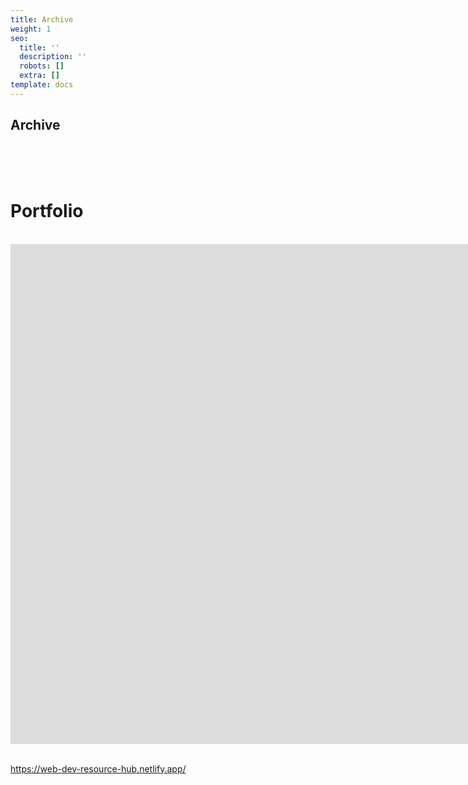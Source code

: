```yaml
---
title: Archive
weight: 1
seo:
  title: ''
  description: ''
  robots: []
  extra: []
template: docs
---
```

## Archive


<br>

<br>

<br>
<h1>Portfolio </h1>
<br>

<iframe src="https://bg-portfolio.netlify.app/" height="800px" width="1600px" scrolling="yes" frameborder="no" loading="lazy" allowtransparency="true" allowfullscreen="true" title="YouTube video
        player" frameborder="0" allow="accelerometer; autoplay; clipboard-write;
        encrypted-media; gyroscope; picture-in-picture" allowfullscreen></iframe>
<br>
<br>

https://web-dev-resource-hub.netlify.app/